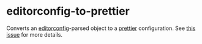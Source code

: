 # editorconfig-to-prettier

Converts an [editorconfig]-parsed object to a [prettier] configuration. See [this issue] for more details.

[editorconfig]: https://github.com/editorconfig/editorconfig-core-js
[prettier]: https://github.com/prettier/prettier
[this issue]: https://github.com/josephfrazier/editorconfig-to-prettier/issues/6
